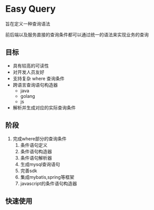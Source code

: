 # Easy Query

旨在定义一种查询语法

前后端以及服务直接的查询条件都可以通过统一的语法来实现业务的查询

## 目标
* 具有较高的可读性
* 对开发人员友好
* 支持复杂 where 查询条件
* 跨语言查询语句构造器
    * java
    * golang
    * js
* 解析并生成对应的实际查询条件

## 阶段
1. 完成where部分的查询条件
    1. 条件语句定义
    2. 条件语句构造器
    3. 条件语句解析器
    4. 生成mysql查询语句
    5. 完善sdk
    6. 集成mybatis,spring等框架
    7. javascript的条件语句构造器

## 快速使用

